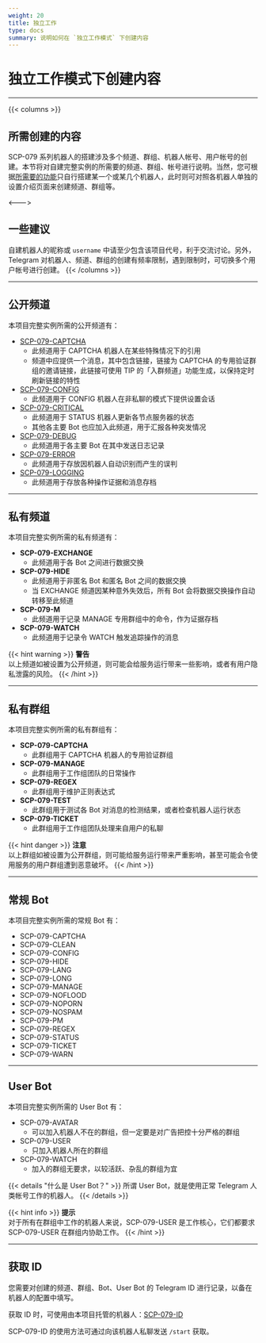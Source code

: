 ```yaml
---
weight: 20
title: 独立工作
type: docs
summary: 说明如何在 `独立工作模式` 下创建内容
---
```


# 独立工作模式下创建内容

---

{{< columns >}}
## 所需创建的内容

SCP-079 系列机器人的搭建涉及多个频道、群组、机器人帐号、用户帐号的创建。本节将对自建完整实例的所需要的频道、群组、帐号进行说明。当然，您可根据[所需要的功能](/bots/)只自行搭建某一个或某几个机器人，此时则可对照各机器人单独的设置介绍页面来创建频道、群组等。

<--->

## 一些建议

自建机器人的昵称或 `username` 中请至少包含该项目代号，利于交流讨论。另外，Telegram 对机器人、频道、群组的创建有频率限制，遇到限制时，可切换多个用户帐号进行创建。
{{< /columns >}}

---

## 公开频道

本项目完整实例所需的公开频道有：

- [SCP-079-CAPTCHA](https://t.me/SCP_079_CAPTCHA)
    - 此频道用于 CAPTCHA 机器人在某些特殊情况下的引用
    - 频道中应提供一个消息，其中包含链接，链接为 CAPTCHA 的专用验证群组的邀请链接，此链接可使用 TIP 的「入群频道」功能生成，以保持定时刷新链接的特性
- [SCP-079-CONFIG](https://t.me/SCP_079_CONFIG)
    - 此频道用于 CONFIG 机器人在非私聊的模式下提供设置会话
- [SCP-079-CRITICAL](https://t.me/SCP_079_CRITICAL)
    - 此频道用于 STATUS 机器人更新各节点服务器的状态
    - 其他各主要 Bot 也应加入此频道，用于汇报各种突发情况
- [SCP-079-DEBUG](https://t.me/SCP_079_DEBUG)
    - 此频道用于各主要 Bot 在其中发送日志记录
- [SCP-079-ERROR](https://t.me/SCP_079_ERROR)
    - 此频道用于存放因机器人自动识别而产生的误判
- [SCP-079-LOGGING](https://t.me/SCP_079_LOGGING)
    - 此频道用于存放各种操作证据和消息存档

---

## 私有频道

本项目完整实例所需的私有频道有：

- **SCP-079-EXCHANGE**
    - 此频道用于各 Bot 之间进行数据交换
- **SCP-079-HIDE**
    - 此频道用于非匿名 Bot 和匿名 Bot 之间的数据交换
    - 当 EXCHANGE 频道因某种意外失效后，所有 Bot 会将数据交换操作自动转移至此频道
- **SCP-079-M**
    - 此频道用于记录 MANAGE 专用群组中的命令，作为证据存档
- **SCP-079-WATCH**
    - 此频道用于记录令 WATCH 触发追踪操作的消息

{{< hint warning >}}
**警告**  
以上频道如被设置为公开频道，则可能会给服务运行带来一些影响，或者有用户隐私泄露的风险。
{{< /hint >}}

---

## 私有群组

本项目完整实例所需的私有群组有：

- **SCP-079-CAPTCHA**
    - 此群组用于 CAPTCHA 机器人的专用验证群组
- **SCP-079-MANAGE**
    - 此群组用于工作组团队的日常操作
- **SCP-079-REGEX**
    - 此群组用于维护正则表达式
- **SCP-079-TEST**
    - 此群组用于测试各 Bot 对消息的检测结果，或者检查机器人运行状态
- **SCP-079-TICKET**
    - 此群组用于工作组团队处理来自用户的私聊

{{< hint danger >}}
**注意**  
以上群组如被设置为公开群组，则可能给服务运行带来严重影响，甚至可能会令使用服务的用户群组遭到恶意破坏。
{{< /hint >}}

---

## 常规 Bot

本项目完整实例所需的常规 Bot 有：

- SCP-079-CAPTCHA
- SCP-079-CLEAN
- SCP-079-CONFIG
- SCP-079-HIDE
- SCP-079-LANG
- SCP-079-LONG
- SCP-079-MANAGE
- SCP-079-NOFLOOD
- SCP-079-NOPORN
- SCP-079-NOSPAM
- SCP-079-PM
- SCP-079-REGEX
- SCP-079-STATUS
- SCP-079-TICKET
- SCP-079-WARN

---

## User Bot

本项目完整实例所需的 User Bot 有：

- SCP-079-AVATAR
    - 可以加入机器人不在的群组，但一定要是对广告把控十分严格的群组
- SCP-079-USER
    - 只加入机器人所在的群组
- SCP-079-WATCH
    - 加入的群组无要求，以较活跃、杂乱的群组为宜

{{< details "什么是 User Bot？" >}}
所谓 User Bot，就是使用正常 Telegram 人类帐号工作的机器人。
{{< /details >}}

{{< hint info >}}
**提示**  
对于所有在群组中工作的机器人来说，SCP-079-USER 是工作核心，它们都要求 SCP-079-USER 在群组内协助工作。
{{< /hint >}}

---

## 获取 ID

您需要对创建的频道、群组、Bot、User Bot 的 Telegram ID 进行记录，以备在机器人的配置中填写。

获取 ID 时，可使用由本项目托管的机器人：[SCP-079-ID](https://t.me/SCP_079_ID_BOT)

SCP-079-ID 的使用方法可通过向该机器人私聊发送 `/start` 获取。 
